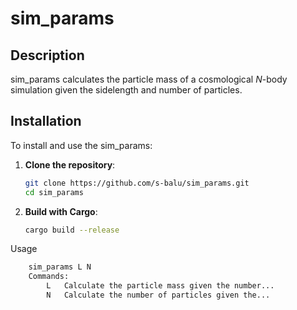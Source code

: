 # sim_params

## Description

sim_params calculates the particle mass of a cosmological *N*-body simulation given the sidelength and number of particles.

## Installation

To install and use the sim_params:

1. **Clone the repository**:
   ```bash
   git clone https://github.com/s-balu/sim_params.git
   cd sim_params
   ```
2. **Build with Cargo**:
   ```bash
   cargo build --release
   ```
Usage
```bash
    sim_params L N 
    Commands:
        L   Calculate the particle mass given the number...
        N   Calculate the number of particles given the...
```
